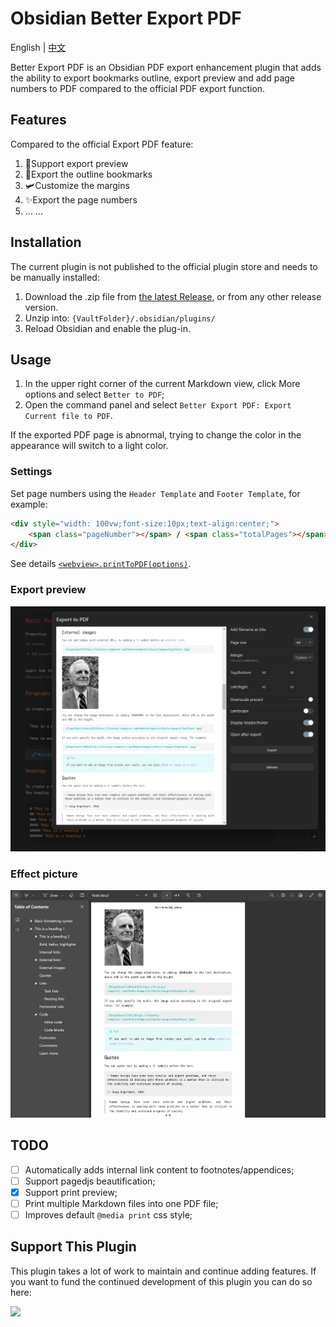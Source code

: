 # Obsidian Better Export PDF

English | [中文](./README.zh.md)

Better Export PDF is an Obsidian PDF export enhancement plugin that adds the ability to export bookmarks outline, export preview and add page numbers to PDF compared to the official PDF export function.

## Features

Compared to the official Export PDF feature:

1. 🚀Support export preview
2. 🎉Export the outline bookmarks
3. 🛩️Customize the margins
4. ✨Export the page numbers
5. ... ...

## Installation

The current plugin is not published to the official plugin store and needs to be manually installed:

1. Download the .zip file from [the latest Release](https://github.com/l1xnan/obsidian-better-export-pdf/releases), or from any other release version.
2. Unzip into: `{VaultFolder}/.obsidian/plugins/`
3. Reload Obsidian and enable the plug-in.

## Usage

1. In the upper right corner of the current Markdown view, click More options and select `Better to PDF`;
2. Open the command panel and select `Better Export PDF: Export Current file to PDF`.

If the exported PDF page is abnormal, trying to change the color in the appearance will switch to a light color.


### Settings

Set page numbers using the `Header Template` and `Footer Template`, for example:
```html
<div style="width: 100vw;font-size:10px;text-align:center;">
    <span class="pageNumber"></span> / <span class="totalPages"></span>
</div>
```
See details [`<webview>.printToPDF(options)`](https://www.electronjs.org/docs/latest/api/webview-tag#webviewprinttopdfoptions).

### Export preview

![Export preview](./assets/preview0.png)

### Effect picture

![Export preview](./assets/preview1.png)


## TODO

- [ ] Automatically adds internal link content to footnotes/appendices;
- [ ] Support pagedjs beautification;
- [x] Support print preview;
- [ ] Print multiple Markdown files into one PDF file;
- [ ] Improves default `@media print` css style;

## Support This Plugin

This plugin takes a lot of work to maintain and continue adding features. If you want to fund the continued development of this plugin you can do so here:

<a href="https://www.buymeacoffee.com/l1xnan"><img src="https://img.buymeacoffee.com/button-api/?text=Buy me a coffee&emoji=&slug=nathangeorge&button_colour=6a8696&font_colour=ffffff&font_family=Poppins&outline_colour=000000&coffee_colour=FFDD00"></a>
